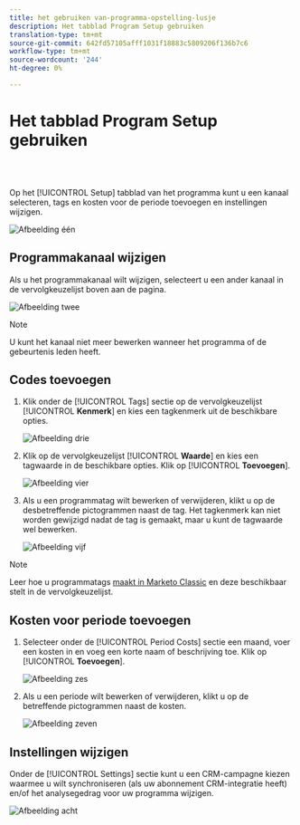 ```yaml
---
title: het gebruiken van-programma-opstelling-lusje
description: Het tabblad Program Setup gebruiken
translation-type: tm+mt
source-git-commit: 642fd57105afff1031f18883c5809206f136b7c6
workflow-type: tm+mt
source-wordcount: '244'
ht-degree: 0%

---
```



# Het tabblad Program Setup gebruiken

<br> 

Op het [!UICONTROL Setup] tabblad van het programma kunt u een kanaal selecteren, tags en kosten voor de periode toevoegen en instellingen wijzigen.

![Afbeelding één](/help/sky/assets/programs/using-the-program-setup-tab/using-the-program-setup-tab-1.png)

## Programmakanaal wijzigen

Als u het programmakanaal wilt wijzigen, selecteert u een ander kanaal in de vervolgkeuzelijst boven aan de pagina.

![Afbeelding twee](/help/sky/assets/programs/using-the-program-setup-tab/using-the-program-setup-tab-2.png)

>[!NOTE]
>
>U kunt het kanaal niet meer bewerken wanneer het programma of de gebeurtenis leden heeft.

## Codes toevoegen

1. Klik onder de [!UICONTROL Tags] sectie op de vervolgkeuzelijst [!UICONTROL **Kenmerk**] en kies een tagkenmerk uit de beschikbare opties.

   ![Afbeelding drie](/help/sky/assets/programs/using-the-program-setup-tab/using-the-program-setup-tab-3.png)

1. Klik op de vervolgkeuzelijst [!UICONTROL **Waarde**] en kies een tagwaarde in de beschikbare opties. Klik op [!UICONTROL **Toevoegen**].

   ![Afbeelding vier](/help/sky/assets/programs/using-the-program-setup-tab/using-the-program-setup-tab-4.png)

1. Als u een programmatag wilt bewerken of verwijderen, klikt u op de desbetreffende pictogrammen naast de tag. Het tagkenmerk kan niet worden gewijzigd nadat de tag is gemaakt, maar u kunt de tagwaarde wel bewerken.

   ![Afbeelding vijf](/help/sky/assets/programs/using-the-program-setup-tab/using-the-program-setup-tab-5.png)

>[!NOTE]
>
>Leer hoe u programmatags [maakt in Marketo Classic](https://docs.marketo.com/display/public/DOCS/Create+a+New+Program+Tag+and+Tag+Values) en deze beschikbaar stelt in de vervolgkeuzelijst.

## Kosten voor periode toevoegen

1. Selecteer onder de [!UICONTROL Period Costs] sectie een maand, voer een kosten in en voeg een korte naam of beschrijving toe. Klik op [!UICONTROL **Toevoegen**].

   ![Afbeelding zes](/help/sky/assets/programs/using-the-program-setup-tab/using-the-program-setup-tab-6.png)

1. Als u een periode wilt bewerken of verwijderen, klikt u op de betreffende pictogrammen naast de kosten.

   ![Afbeelding zeven](/help/sky/assets/programs/using-the-program-setup-tab/using-the-program-setup-tab-7.png)

## Instellingen wijzigen

Onder de [!UICONTROL Settings] sectie kunt u een CRM-campagne kiezen waarmee u wilt synchroniseren (als uw abonnement CRM-integratie heeft) en/of het analysegedrag voor uw programma wijzigen.

![Afbeelding acht](/help/sky/assets/programs/using-the-program-setup-tab/using-the-program-setup-tab-8.png)

